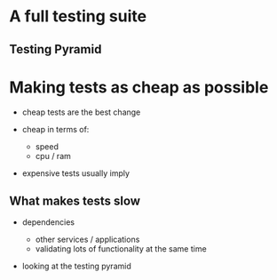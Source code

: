 # A full testing suite

## Testing Pyramid

# Making tests as cheap as possible

* cheap tests are the best change
* cheap in terms of:
  * speed
  * cpu / ram

* expensive tests usually imply

## What makes tests slow

* dependencies
    * other services / applications
    * validating lots of functionality at the same time


* looking at the testing pyramid
